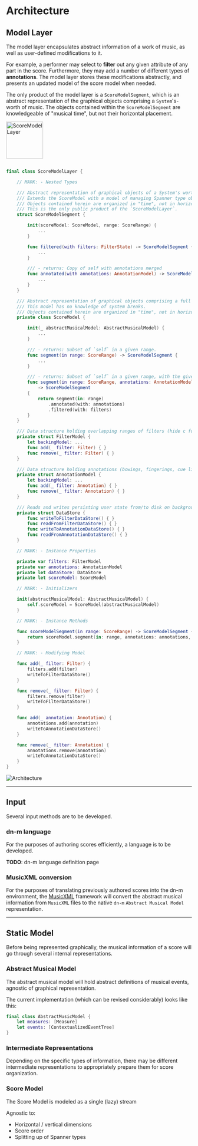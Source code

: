 # Architecture

## Model Layer

The model layer encapsulates abstract information of a work of music, as well as user-defined modifications to it.

For example, a performer may select to **filter** out any given attribute of any part in the score. Furthermore, they may add a number of different types of **annotations**. The model layer stores these modifications abstractly, and presents an updated model of the score model when needed.

The only product of the model layer is a `ScoreModelSegment`, which is an abstract representation of the graphical objects comprising a `System`'s-worth of music. The objects contained within the `ScoreModelSegment` are knowledgeable of "musical time", but not their horizontal placement.

<img src="img/ScoreModelLayer.png" alt="ScoreModelLayer" style="width: 100px;"/>

```Swift

final class ScoreModelLayer {

    // MARK: - Nested Types

    /// Abstract representation of graphical objects of a System's worth of music.
    /// Extends the ScoreModel with a model of managing Spanner type objects over System-breaks.
    /// Objects contained herein are organized in "time", not in horizontal space.
    /// This is the only public product of the `ScoreModelLayer`.
    struct ScoreModelSegment {

    	init(scoreModel: ScoreModel, range: ScoreRange) {
    		...
    	}

    	func filtered(with filters: FilterState) -> ScoreModelSegment {
    		...
    	}

    	/// - returns: Copy of self with annotations merged
        func annotated(with annotations: AnnotationModel) -> ScoreModelSegment {
            ...
        }
    }

    /// Abstract representation of graphical objects comprising a full score.
    /// This model has no knowledge of system breaks.
    /// Objects contained herein are organized in "time", not in horizontal space.
    private class ScoreModel {

        init(_ abstractMusicalModel: AbstractMusicalModel) {
            ...
        }

		/// - returns: Subset of `self` in a given range.
        func segment(in range: ScoreRange) -> ScoreModelSegment {
        	...
        }

        /// - returns: Subset of `self` in a given range, with the given `annotations` merged.
        func segment(in range: ScoreRange, annotations: AnnotationModel, filters: FilterModel) 
        	-> ScoreModelSegment 
        {
            return segment(in: range)
            	.annotated(with: annotations)
            	.filtered(with: filters)
        }
    }

    /// Data structure holding overlapping ranges of filters (hide c for a:b in (t0,t1)).
    private struct FilterModel {
        let backingModel: ...
        func add(_ filter: Filter) { }
        func remove(_ filter: Filter) { }
    }

    /// Data structure holding annotations (bowings, fingerings, cue links).
    private struct AnnotationModel {
        let backingModel: ...
        func add(_ filter: Annotation) { }
        func remove(_ filter: Annotation) { }
    }

    /// Reads and writes persisting user state from/to disk on background thread.
    private struct DataStore {
        func writeToFilterDataStore() { }
        func readFromFilterDataStore() { }
        func writeToAnnotationDataStore() { }
        func readFromAnnotationDataStore() { }
    }

    // MARK: - Instance Properties

    private var filters: FilterModel
    private var annotations: AnnotationModel
    private let dataStore: DataStore
    private let scoreModel: ScoreModel

    // MARK: - Initializers

    init(abstractMusicalModel: AbstractMusicalModel) {
        self.scoreModel = ScoreModel(abstractMusicalModel)
    }

    // MARK: - Instance Methods

    func scoreModelSegment(in range: ScoreRange) -> ScoreModelSegment {
        return scoreModel.segment(in: range, annotations: annotations, filters: filters)
    }

    // MARK: - Modifying Model

    func add(_ filter: Filter) {
        filters.add(filter)
        writeToFilterDataStore()
    }

    func remove(_ filter: Filter) { 
        filters.remove(filter)
        writeToFilterDataStore()
    }

    func add(_ annotation: Annotation) { 
        annotations.add(annotation)
        writeToAnnotationDataStore()
    }

    func remove(_ filter: Annotation) { 
        annotations.remove(annotation)
        writeToAnnotationDataStore()
    }
}
```

![Architecture](img/architecture.png)

---

## Input

Several input methods are to be developed.

### dn-m language

For the purposes of authoring scores efficiently, a language is to be developed.

**TODO**: dn-m language definition page

### MusicXML conversion

For the purposes of translating previously authored scores into the dn-m environment, the [MusicXML](https://github.com/dn-m/MusicXML) framework will convert the abstract musical information from `MusicXML` files to the native `dn-m` `Abstract Musical Model` representation.

---

## Static Model

Before being represented graphically, the musical information of a score will go through several internal representations.

### Abstract Musical Model

The abstract musical model will hold abstract definitions of musical events, agnostic of graphical representation.

The current implementation (which can be revised considerably) looks like this:

```Swift
final class AbstractMusicModel {
	let measures: [Measure]
	let events: [ContextualizedEventTree]
}
```

### Intermediate Representations

Depending on the specific types of information, there may be different intermediate representations to appropriately prepare them for score organization.

### Score Model

The Score Model is modeled as a single (lazy) stream

Agnostic to:
- Horizontal / vertical dimensions
- Score order
- Splitting up of Spanner types